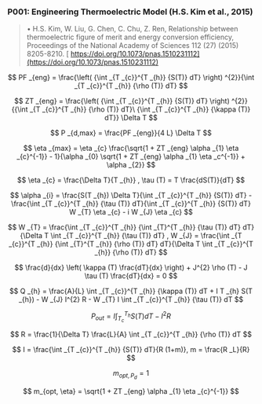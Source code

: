 ### P001: Engineering Thermoelectric Model (H.S. Kim et al., 2015)

> &bull; H.S. Kim, W. Liu, G. Chen, C. Chu, Z. Ren, Relationship between thermoelectric figure of merit and energy conversion efficiency, Proceedings of the National Academy of Sciences 112 (27) (2015) 8205-8210. [ https://doi.org/10.1073/pnas.1510231112](https://doi.org/10.1073/pnas.1510231112)

$$ PF _{eng} = \frac{\left( {\int _{T _{c}}^{T _{h}} {S(T)} dT} \right) ^{2}}{\int _{T _{c}}^{T _{h}} {\rho (T)} dT} $$

$$ ZT _{eng} = \frac{\left( {\int _{T _{c}}^{T _{h}} {S(T)} dT} \right) ^{2}}{{\int _{T _{c}}^{T _{h}} {\rho (T)} dT}\ {\int _{T _{c}}^{T _{h}} {\kappa (T)} dT}} \Delta T $$

$$ P _{d,max} = \frac{PF _{eng}}{4 L}  \Delta T $$

$$ \eta _{max} = \eta _{c} \frac{\sqrt{1 + ZT _{eng} \alpha _{1} \eta _{c}^{-1}} - 1}{\alpha _{0} \sqrt{1 + ZT _{eng}  \alpha _{1} \eta _c^{-1}} + \alpha _{2}} $$

$$ \eta _{c} = \frac{\Delta T}{T _{h}} , \tau (T) = T \frac{dS(T)}{dT} $$

$$ \alpha _{i} = \frac{S(T _{h}) \Delta T}{\int _{T _{c}}^{T _{h}} {S(T)} dT} - \frac{\int _{T _{c}}^{T _{h}} {\tau (T)} dT}{\int _{T _{c}}^{T _{h}} {S(T)} dT} W _{T} \eta _{c} - i W _{J} \eta _{c} $$

$$ W _{T} = \frac{\int _{T _{c}}^{T _{h}} {\int _{T}^{T _{h}} {\tau (T)} dT} dT}{\Delta T \int _{T _{c}}^{T _{h}} {\tau (T)} dT} , W _{J} = \frac{\int _{T _{c}}^{T _{h}} {\int _{T}^{T _{h}} {\rho (T)} dT} dT}{\Delta T \int _{T _{c}}^{T _{h}} {\rho (T)} dT} $$

$$ \frac{d}{dx} \left( \kappa (T) \frac{dT}{dx} \right) + J^{2} \rho (T) - J \tau (T) \frac{dT}{dx} = 0 $$

$$ Q _{h} = \frac{A}{L} \int _{T _{c}}^{T _{h}} {\kappa (T)} dT + I T _{h} S(T _{h}) - W _{J} I^{2} R - W _{T} I \int _{T _{c}}^{T _{h}} {\tau (T)} dT $$

$$ P _{out} = I \int _{T _{c}}^{T _{h}} {S(T)} dT - I^{2} R $$

$$ R = \frac{1}{\Delta T} \frac{L}{A} \int _{T _{c}}^{T _{h}} {\rho (T)} dT $$

$$ I = \frac{\int _{T _{c}}^{T _{h}} {S(T)} dT}{R (1+m)}, m = \frac{R _L}{R} $$

$$ m_{opt, P _{d}} = 1 $$

$$ m_{opt, \eta} = \sqrt{1 + ZT _{eng} \alpha _{1} \eta _{c}^{-1}} $$

